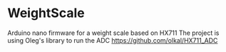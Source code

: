 # WeightScale
Arduino nano firmware for a weight scale based on HX711
The project is using Oleg's library to run the ADC https://github.com/olkal/HX711_ADC


